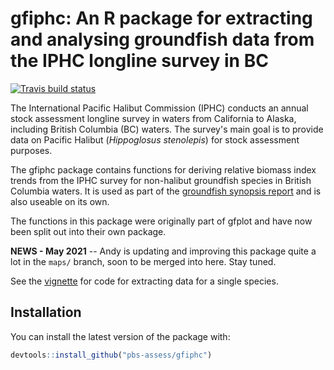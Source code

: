 # gfiphc: An R package for extracting and analysing groundfish data from the IPHC longline survey in BC

<!-- badges: start -->
[![Travis build status](https://travis-ci.com/pbs-assess/gfiphc.svg?branch=master)](https://travis-ci.com/pbs-assess/gfiphc)

<!-- badges: end -->

The International Pacific Halibut Commission (IPHC) conducts an annual stock assessment longline survey in waters from California to Alaska, including British Columbia (BC) waters. The survey's main goal is to provide data on Pacific Halibut (*Hippoglosus stenolepis*) for stock assessment purposes.

The gfiphc package contains functions for deriving relative biomass index trends from the IPHC survey for non-halibut groundfish species in British Columbia waters. It is used as part of the [groundfish synopsis report](https://github.com/pbs-assess/gfsynopsis) and is also useable on its own.

The functions in this package were originally part of gfplot and have now been split out into their own package.

**NEWS - May 2021** -- Andy is updating and improving this package quite a lot in the `maps/` branch, soon to be merged into here. Stay tuned.

See the [vignette](vignettes/data_for_one_species.Rmd) for code for extracting data for a single species. 

## Installation

You can install the latest version of the package with:

``` r
devtools::install_github("pbs-assess/gfiphc")
```
